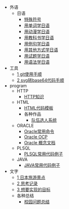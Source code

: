 * 外语
    * 日语
        * [特殊符号](/外语/日语/特殊符号.md)
        * [用单词学日语](/外语/日语/用单词学日语.md)
        * [用动漫学日语](/外语/日语/用动漫学日语.md)
        * [用教科书学日语](/外语/日语/用教科书学日语.md)
        * [用例句学日语](/外语/日语/用例句学日语.md)
        * [用其他方式学日语](/外语/日语/用其他方式学日语.md)
        * [用试题学日语](/外语/日语/用试题学日语.md)
        * [用语法学日语](/外语/日语/用语法学日语.md)
* 工具
    * [1 git使用手顺](/tools/1.md)
    * [2 svg转base64代码手顺](/tools/2.md)
* program
    * HTTP
        * [HTTP知识](/program/http/HTTP知识.md)
    * HTML
        * [HTML代码模板](/program/html/实例/HTML代码模板.md)
        * 各种作品
          * [队伍选人系统](/program/html/project/team_choose_player_sys/index.html)
    * ORACLE
        * [Oracle常用命令](/program/oracle/Oracle常用命令.md)
        * [Oracle OCP](/program/oracle/Oracle_OCP.md)
        * [Oracle 概念文档](/program/oracle/Oracle数据库概念文档_中文版.md)
    * PLSQL
        * [PLSQL常用代码例子](/program/plsql/PLSQL常用代码例子.md)
    * JAVA
        * [JAVA常用代码例子](/program/java/JAVA常用代码例子.md)
* 文字
    * [1 日本旅游景点](/文字/日本旅游景点.md)
    * [2 思考记录](/文字/思考记录.md)
    * [3 想要实现的目标](/文字/想要实现的目标.md)
    * 各种总结
      * [校园问题总结](/文字/总结/校园问题总结.md)
